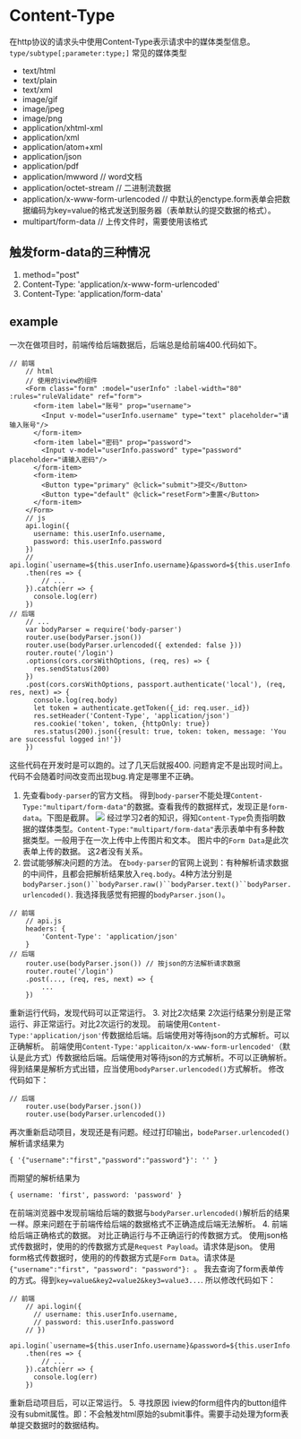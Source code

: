 # Content-Type
在http协议的请求头中使用Content-Type表示请求中的媒体类型信息。
`type/subtype[;parameter:type;]`
常见的媒体类型

- text/html
- text/plain
- text/xml
- image/gif
- image/jpeg
- image/png
- application/xhtml-xml
- application/xml
- application/atom+xml
- application/json
- application/pdf
- application/mwword // word文档
- application/octet-stream // 二进制流数据
- application/x-www-form-urlencoded // <from enctype="***">中默认的enctype.form表单会把数据编码为key=value的格式发送到服务器（表单默认的提交数据的格式）。
- multipart/form-data // 上传文件时，需要使用该格式

## 触发form-data的三种情况
1. method="post"
2. Content-Type: 'application/x-www-form-urlencoded'
3. Content-Type: 'application/form-data'


## example

一次在做项目时，前端传给后端数据后，后端总是给前端400.代码如下。
```
// 前端
    // html
    // 使用的iview的组件
    <Form class="form" :model="userInfo" :label-width="80" :rules="ruleValidate" ref="form">
      <form-item label="账号" prop="username">
        <Input v-model="userInfo.username" type="text" placeholder="请输入账号"/>
      </form-item>
      <form-item label="密码" prop="password">
        <Input v-model="userInfo.password" type="password" placeholder="请输入密码"/>
      </form-item>
      <form-item>
        <Button type="primary" @click="submit">提交</Button>
        <Button type="default" @click="resetForm">重置</Button>
      </form-item>
    </Form>
    // js
    api.login({
      username: this.userInfo.username,
      password: this.userInfo.password
    })
    // api.login(`username=${this.userInfo.username}&password=${this.userInfo.password}`)
    .then(res => {
        // ...
    }).catch(err => {
      console.log(err)
    })
// 后端
    // ...
    var bodyParser = require('body-parser')
    router.use(bodyParser.json())
    router.use(bodyParser.urlencoded({ extended: false }))
    router.route('/login')
    .options(cors.corsWithOptions, (req, res) => {
      res.sendStatus(200)
    })
    .post(cors.corsWithOptions, passport.authenticate('local'), (req, res, next) => {
      console.log(req.body)
      let token = authenticate.getToken({_id: req.user._id})
      res.setHeader('Content-Type', 'application/json')
      res.cookie('token', token, {httpOnly: true})
      res.status(200).json({result: true, token: token, message: 'You are successful logged in!'})
    })
```
这些代码在开发时是可以跑的。过了几天后就报400.
问题肯定不是出现时间上。代码不会随着时间改变而出现bug.肯定是哪里不正确。

1. 先查看`body-parser`的官方文档。
得到`body-parser`不能处理`Content-Type:"multipart/form-data"`的数据。查看我传的数据样式，发现正是`form-data`。下图是截屏。
![](img)
经过学习2者的知识，得知`Content-Type`负责指明数据的媒体类型。`Content-Type:"multipart/form-data"`表示表单中有多种数据类型。一般用于在一次上传中上传图片和文本。
图片中的`Form Data`是此次表单上传的数据。
这2者没有关系。
2. 尝试能够解决问题的方法。
在`body-parser`的官网上说到：有种解析请求数据的中间件，且都会把解析结果放入`req.body`。4种方法分别是`bodyParser.json()``bodyParser.raw()``bodyParser.text()``bodyParser.urlencoded()`.
我选择我感觉有把握的`bodyParser.json()`。
```
// 前端
    // api.js
    headers: {
        'Content-Type': 'application/json'
    }
// 后端
    router.use(bodyParser.json()) // 按json的方法解析请求数据
    router.route('/login')
    .post(..., (req, res, next) => {
        ...
    })
```
重新运行代码，发现代码可以正常运行。
3. 对比2次结果
2次运行结果分别是正常运行、非正常运行。对比2次运行的发现。
前端使用`Content-Type:'application/json'`传数据给后端。后端使用对等待json的方式解析。可以正确解析。
前端使用`Content-Type:'applicaiton/x-www-form-urlencoded'`（默认是此方式）传数据给后端。后端使用对等待json的方式解析。不可以正确解析。
得到结果是解析方式出错，应当使用`bodyParser.urlencoded()`方式解析。
修改代码如下：
```
// 后端
    router.use(bodyParser.json())
    router.use(bodyParser.urlencoded())
```
再次重新启动项目，发现还是有问题。经过打印输出，`bodeParser.urlencoded()`解析请求结果为
```
{ '{"username":"first","password":"password"}': '' }
```
而期望的解析结果为
```
{ username: 'first', password: 'password' }
```
在前端浏览器中发现前端给后端的数据与`bodyParser.urlencoded()`解析后的结果一样。原来问题在于前端传给后端的数据格式不正确造成后端无法解析。
4. 前端给后端正确格式的数据。
对比正确运行与不正确运行的传数据方式。
使用json格式传数据时，使用的的传数据方式是`Request Payload`。请求体是json。
使用form格式传数据时，使用的的传数据方式是`Form Data`。请求体是`{"username":"first", "password": "password"}: `。
我去查询了form表单传的方式。得到`key=value&key2=value2&key3=value3...`.
所以修改代码如下：
```
// 前端
    // api.login({
      // username: this.userInfo.username,
      // password: this.userInfo.password
    // })
    api.login(`username=${this.userInfo.username}&password=${this.userInfo.password}`)
    .then(res => {
        // ...
    }).catch(err => {
      console.log(err)
    })
```
重新启动项目后，可以正常运行。
5. 寻找原因
iview的form组件内的button组件没有submit属性。即：不会触发html原始的submit事件。需要手动处理为form表单提交数据时的数据结构。

